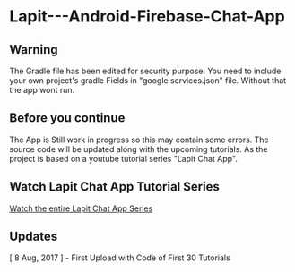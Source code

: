 # Lapit---Android-Firebase-Chat-App

## Warning

The Gradle file has been edited for security purpose. You need to include your own project's gradle Fields in "google services.json" file.
Without that the app wont run.

## Before you continue

The App is Still work in progress so this may contain some errors. The source code will be updated along with the upcoming tutorials.
As the project is based on a youtube tutorial series "Lapit Chat App".

## Watch Lapit Chat App Tutorial Series

[Watch the entire Lapit Chat App Series](https://www.youtube.com/playlist?list=PLGCjwl1RrtcQ3o2jmZtwu2wXEA4OIIq53)

## Updates

[ 8 Aug, 2017 ] - First Upload with Code of First 30 Tutorials
